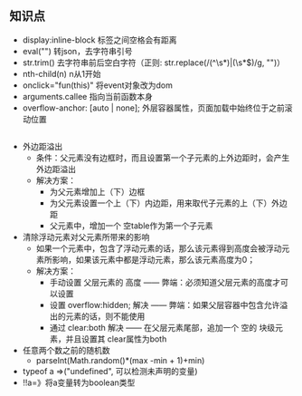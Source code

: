 ## 知识点
* display:inline-block 标签之间空格会有距离
* eval("") 转json，去字符串引号
* str.trim() 去字符串前后空白字符（正则: str.replace(/(^\s*)|(\s*$)/g, "")）
* nth-child(n) n从1开始
* onclick="fun(this)" 将event对象改为dom
* arguments.callee 指向当前函数本身
* overflow-anchor: [auto | none]; 外层容器属性，页面加载中始终位于之前滚动位置
``` js
```
* 外边距溢出
  + 条件：父元素没有边框时，而且设置第一个子元素的上外边距时，会产生外边距溢出
  + 解决方案：
    - 为父元素增加上（下）边框
    - 为父元素设置一个上（下）内边距，用来取代子元素的上（下）外边距
    - 父元素中，增加一个 空table作为第一个子元素
* 清除浮动元素对父元素所带来的影响
  + 如果一个元素中，包含了浮动元素的话，那么该元素得到高度会被浮动元素所影响，如果该元素中都是浮动元素，那么该元素高度为0；
  + 解决方案：
    - 手动设置 父层元素的 高度 —— 弊端：必须知道父层元素的高度才可以设置
    - 设置 overflow:hidden; 解决 —— 弊端：如果父层容器中包含允许溢出的元素的话，则不能使用
    - 通过 clear:both 解决 —— 在父层元素尾部，追加一个 空的 块级元素，并且设置其 clear属性为both
* 任意两个数之前的随机数
  + parseInt(Math.random()*(max -min + 1)+min)
* typeof a =>("undefined", 可以检测未声明的变量)
* !!a=》将a变量转为boolean类型
